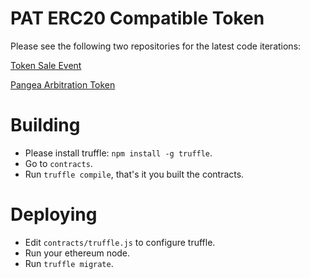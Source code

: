 # PAT ERC20 Compatible Token

Please see the following two repositories for the latest code iterations:

[Token Sale Event](https://github.com/Bit-Nation/Token-Sale-Event-TSE)

[Pangea Arbitration Token](https://github.com/Bit-Nation/Pangea-Arbitration-Token-PAT)

# Building

 -  Please install truffle: `npm install -g truffle`.
 -  Go to `contracts`.
 -  Run `truffle compile`, that's it you built the contracts.

# Deploying

 -  Edit `contracts/truffle.js` to configure truffle.
 -  Run your ethereum node.
 -  Run `truffle migrate`.
